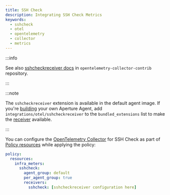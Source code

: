 ```yaml
---
title: SSH Check
description: Integrating SSH Check Metrics
keywords:
  - sshcheck
  - otel
  - opentelemetry
  - collector
  - metrics
---
```


:::info

See also [sshcheckreceiver docs][receiver] in `opentelemetry-collector-contrib`
repository.

:::

:::note

The `sshcheckreceiver` extension is available in the default agent image. If
you're [building][build] your own Aperture Agent, add
`integrations/otel/sshcheckreceiver` to the `bundled_extensions` list to make
the [receiver][receiver] available.

:::

You can configure the [OpenTelemetry Collector][opentelemetry-collector] for SSH
Check as part of [Policy resources][policy-resources] while applying the policy:

```yaml
policy:
  resources:
    infra_meters:
      sshcheck:
        agent_group: default
        per_agent_group: true
        receivers:
          sshcheck: [sshcheckreceiver configuration here]
```

[build]: /reference/aperture-cli/aperturectl/build/agent/agent.md
[receiver]:
  https://github.com/open-telemetry/opentelemetry-collector-contrib/tree/main/receiver/sshcheckreceiver
[opentelemetry-collector]: /reference/configuration/spec.md#telemetry-collector
[policy-resources]: /reference/configuration/spec.md#resources
